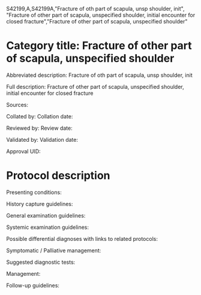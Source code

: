 S42199,A,S42199A,"Fracture of oth part of scapula, unsp shoulder, init", "Fracture of other part of scapula, unspecified shoulder, initial encounter for closed fracture","Fracture of other part of scapula, unspecified shoulder"
# Category title: Fracture of other part of scapula, unspecified shoulder

Abbreviated description: Fracture of oth part of scapula, unsp shoulder, init

Full description: Fracture of other part of scapula, unspecified shoulder, initial encounter for closed fracture

Sources:

Collated by:
Collation date:

Reviewed by:
Review date:

Validated by:
Validation date:

Approval UID:

# Protocol description

Presenting conditions:

History capture guidelines:

General examination guidelines:

Systemic examination guidelines:

Possible differential diagnoses with links to related protocols:

Symptomatic / Palliative management:

Suggested diagnostic tests:

Management:

Follow-up guidelines:

